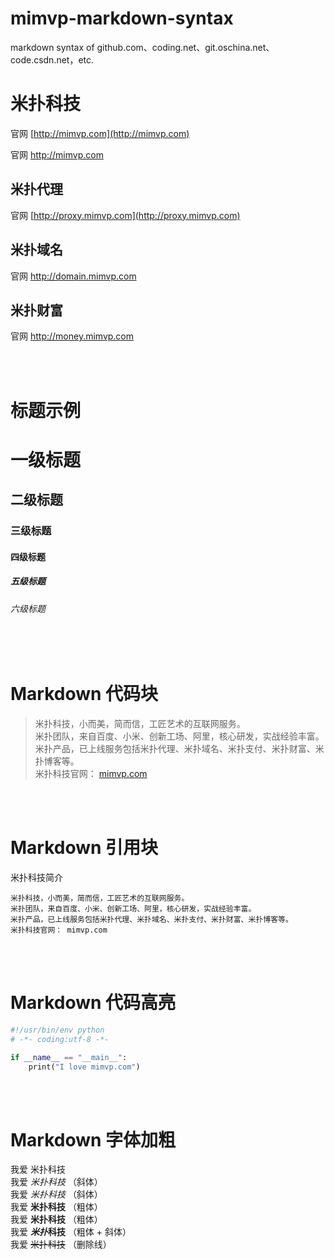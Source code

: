 # mimvp-markdown-syntax
markdown syntax of github.com、coding.net、git.oschina.net、code.csdn.net，etc.

米扑科技
========
官网 [http://mimvp.com](http://mimvp.com)

官网 <a target="_blank" href="http://mimvp.com">http://mimvp.com</a>


米扑代理
--------
官网 [http://proxy.mimvp.com](http://proxy.mimvp.com)


米扑域名
--------
官网 <a target="_blank" href="http://domain.mimvp.com">http://domain.mimvp.com</a>


米扑财富
--------
官网 <a href="http://money.mimvp.com" target="_blank">http://money.mimvp.com</a>


<br/>
<br/>


标题示例
========

# 一级标题
## 二级标题
### 三级标题
#### 四级标题
##### 五级标题
###### 六级标题


<br/>
<br/>


Markdown 代码块
========
> 米扑科技，小而美，简而信，工匠艺术的互联网服务。 <br/>
> 米扑团队，来自百度、小米、创新工场、阿里，核心研发，实战经验丰富。 <br/>
> 米扑产品，已上线服务包括米扑代理、米扑域名、米扑支付、米扑财富、米扑博客等。 <br/>
> 米扑科技官网： [mimvp.com](http://mimvp.com)


<br/>
<br/>


Markdown 引用块
========
米扑科技简介
```
米扑科技，小而美，简而信，工匠艺术的互联网服务。 
米扑团队，来自百度、小米、创新工场、阿里，核心研发，实战经验丰富。 
米扑产品，已上线服务包括米扑代理、米扑域名、米扑支付、米扑财富、米扑博客等。 
米扑科技官网： mimvp.com
```


<br/>
<br/>


Markdown 代码高亮
========

```python
#!/usr/bin/env python
# -*- coding:utf-8 -*-

if __name__ == "__main__":
    print("I love mimvp.com")
```


<br/>
<br/>


Markdown 字体加粗
========
我爱 米扑科技  <br/>
我爱 *米扑科技*  （斜体） <br/>
我爱 _米扑科技_  （斜体） <br/>
我爱 **米扑科技**  （粗体） <br/>
我爱 __米扑科技__  （粗体） <br/>
我爱 ***米扑*科技**  （粗体 + 斜体） <br/>
我爱 ~~米扑科技~~  （删除线） <br/>







